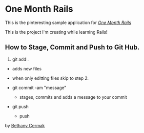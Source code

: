 # One Month Rails

This is the pinteresting sample application for
[*One Month Rails*](http://onemonthrails.com)

This is the project I'm creating while learning Rails!

## How to Stage, Commit and Push to Git Hub. 

1. git add .
  - adds new files 
  - when only editting files skip to step 2. 

- git commit -am "message"
  - stages, commits and adds a message to your commit

- git push
  - push

by [Bethany Cermak](http://myfamily.vacations)